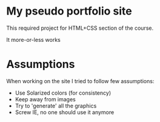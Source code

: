 # My pseudo portfolio site

This required project for HTML+CSS section of the course.

It more-or-less works

# Assumptions

When working on the site I tried to follow few assumptions:
  * Use Solarized colors (for consistency)
  * Keep away from images
  * Try to 'generate' all the graphics
  * Screw IE, no one should use it anymore
